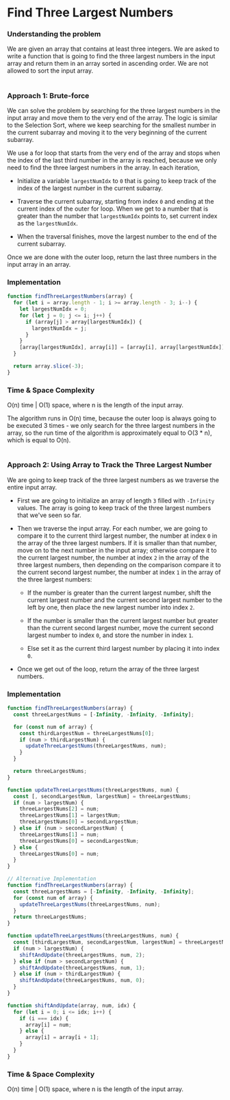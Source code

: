 # Find Three Largest Numbers

### Understanding the problem

We are given an array that contains at least three integers. We are asked to write a function that is going to find the three largest numbers in the input array and return them in an array sorted in ascending order. We are not allowed to sort the input array.

#

### Approach 1: Brute-force

We can solve the problem by searching for the three largest numbers in the input array and move them to the very end of the array. The logic is similar to the Selection Sort, where we keep searching for the smallest number in the current subarray and moving it to the very beginning of the current subarray.

We use a for loop that starts from the very end of the array and stops when the index of the last third number in the array is reached, because we only need to find the three largest numbers in the array. In each iteration,

- Initialize a variable `largestNumIdx` to `0` that is going to keep track of the index of the largest number in the current subarray.

- Traverse the current subarray, starting from index `0` and ending at the current index of the outer for loop. When we get to a number that is greater than the number that `largestNumIdx` points to, set current index as the `largestNumIdx`.

- When the traversal finishes, move the largest number to the end of the current subarray.

Once we are done with the outer loop, return the last three numbers in the input array in an array.

### Implementation

```js
function findThreeLargestNumbers(array) {
  for (let i = array.length - 1; i >= array.length - 3; i--) {
    let largestNumIdx = 0;
    for (let j = 0; j <= i; j++) {
      if (array[j] > array[largestNumIdx]) {
        largestNumIdx = j;
      }
    }
    [array[largestNumIdx], array[i]] = [array[i], array[largestNumIdx]];
  }

  return array.slice(-3);
}
```

### Time & Space Complexity

O(n) time | O(1) space, where n is the length of the input array.

The algorithm runs in O(n) time, because the outer loop is always going to be executed 3 times - we only search for the three largest numbers in the array, so the run time of the algorithm is approximately equal to O(3 \* n), which is equal to O(n).

#

### Approach 2: Using Array to Track the Three Largest Number

We are going to keep track of the three largest numbers as we traverse the entire input array.

- First we are going to initialize an array of length `3` filled with `-Infinity` values. The array is going to keep track of the three largest numbers that we've seen so far.

- Then we traverse the input array. For each number, we are going to compare it to the current third largest number, the number at index `0` in the array of the three largest numbers. If it is smaller than that number, move on to the next number in the input array; otherwise compare it to the current largest number, the number at index `2` in the array of the three largest numbers, then depending on the comparison compare it to the current second largest number, the number at index `1` in the array of the three largest numbers:

  - If the number is greater than the current largest number, shift the current largest number and the current second largest number to the left by one, then place the new largest number into index `2`.

  - If the number is smaller than the current largest number but greater than the current second largest number, move the current second largest number to index `0`, and store the number in index `1`.

  - Else set it as the current third largest number by placing it into index `0`.

- Once we get out of the loop, return the array of the three largest numbers.

### Implementation

```js
function findThreeLargestNumbers(array) {
  const threeLargestNums = [-Infinity, -Infinity, -Infinity];

  for (const num of array) {
    const thirdLargestNum = threeLargestNums[0];
    if (num > thirdLargestNum) {
      updateThreeLargestNums(threeLargestNums, num);
    }
  }

  return threeLargestNums;
}

function updateThreeLargestNums(threeLargestNums, num) {
  const [, secondLargestNum, largestNum] = threeLargestNums;
  if (num > largestNum) {
    threeLargestNums[2] = num;
    threeLargestNums[1] = largestNum;
    threeLargestNums[0] = secondLargestNum;
  } else if (num > secondLargestNum) {
    threeLargestNums[1] = num;
    threeLargestNums[0] = secondLargestNum;
  } else {
    threeLargestNums[0] = num;
  }
}

// Alternative Implementation
function findThreeLargestNumbers(array) {
  const threeLargestNums = [-Infinity, -Infinity, -Infinity];
  for (const num of array) {
    updateThreeLargestNums(threeLargestNums, num);
  }
  return threeLargestNums;
}

function updateThreeLargestNums(threeLargestNums, num) {
  const [thirdLargestNum, secondLargestNum, largestNum] = threeLargestNums;
  if (num > largestNum) {
    shiftAndUpdate(threeLargestNums, num, 2);
  } else if (num > secondLargestNum) {
    shiftAndUpdate(threeLargestNums, num, 1);
  } else if (num > thirdLargestNum) {
    shiftAndUpdate(threeLargestNums, num, 0);
  }
}

function shiftAndUpdate(array, num, idx) {
  for (let i = 0; i <= idx; i++) {
    if (i === idx) {
      array[i] = num;
    } else {
      array[i] = array[i + 1];
    }
  }
}
```

### Time & Space Complexity

O(n) time | O(1) space, where n is the length of the input array.

